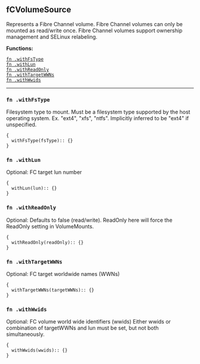 
## fCVolumeSource
Represents a Fibre Channel volume. Fibre Channel volumes can only be mounted as read/write once. Fibre Channel volumes support ownership management and SELinux relabeling.

**Functions:**

[`fn .withFsType`](#fn-withfstype)  
[`fn .withLun`](#fn-withlun)  
[`fn .withReadOnly`](#fn-withreadonly)  
[`fn .withTargetWWNs`](#fn-withtargetwwns)  
[`fn .withWwids`](#fn-withwwids)  

---


### `fn .withFsType`
Filesystem type to mount. Must be a filesystem type supported by the host operating system. Ex. "ext4", "xfs", "ntfs". Implicitly inferred to be "ext4" if unspecified.
```jsonnet
{
  withFsType(fsType):: {}
}
```

### `fn .withLun`
Optional: FC target lun number
```jsonnet
{
  withLun(lun):: {}
}
```

### `fn .withReadOnly`
Optional: Defaults to false (read/write). ReadOnly here will force the ReadOnly setting in VolumeMounts.
```jsonnet
{
  withReadOnly(readOnly):: {}
}
```

### `fn .withTargetWWNs`
Optional: FC target worldwide names (WWNs)
```jsonnet
{
  withTargetWWNs(targetWWNs):: {}
}
```

### `fn .withWwids`
Optional: FC volume world wide identifiers (wwids) Either wwids or combination of targetWWNs and lun must be set, but not both simultaneously.
```jsonnet
{
  withWwids(wwids):: {}
}
```

